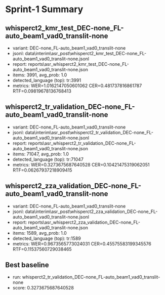 # Sprint-1 Summary

## whisperct2_kmr_test_DEC-none_FL-auto_beam1_vad0_translit-none
- variant: DEC-none_FL-auto_beam1_vad0_translit-none
- jsonl: data\interim\asr_post\whisperct2_kmr_test_DEC-none_FL-auto_beam1_vad0_translit-none.jsonl
- report: reports\asr_whisperct2_kmr_test_DEC-none_FL-auto_beam1_vad0_translit-none.json
- items: 3991, avg_prob: 1.0
- detected_language (top): tr:3991
- metrics: WER=1.0162147050601062 CER=0.481737816861787 RTF=0.09819678136768413

## whisperct2_tr_validation_DEC-none_FL-auto_beam1_vad0_translit-none
- variant: DEC-none_FL-auto_beam1_vad0_translit-none
- jsonl: data\interim\asr_post\whisperct2_tr_validation_DEC-none_FL-auto_beam1_vad0_translit-none.jsonl
- report: reports\asr_whisperct2_tr_validation_DEC-none_FL-auto_beam1_vad0_translit-none.json
- items: 71047, avg_prob: 1.0
- detected_language (top): tr:71047
- metrics: WER=0.3273675687640528 CER=0.10421475319062051 RTF=0.06267937218909415

## whisperct2_zza_validation_DEC-none_FL-auto_beam1_vad0_translit-none
- variant: DEC-none_FL-auto_beam1_vad0_translit-none
- jsonl: data\interim\asr_post\whisperct2_zza_validation_DEC-none_FL-auto_beam1_vad0_translit-none.jsonl
- report: reports\asr_whisperct2_zza_validation_DEC-none_FL-auto_beam1_vad0_translit-none.json
- items: 1589, avg_prob: 1.0
- detected_language (top): tr:1589
- metrics: WER=0.9673565773024031 CER=0.45575583199345576 RTF=0.11537560729038465

## Best baseline
- run: whisperct2_tr_validation_DEC-none_FL-auto_beam1_vad0_translit-none
- score: 0.3273675687640528
